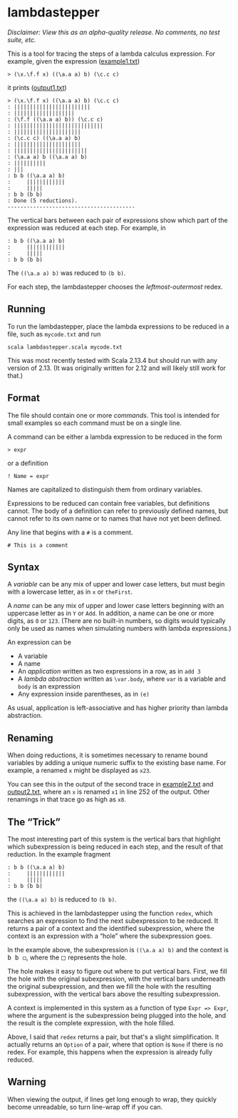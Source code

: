 # lambdastepper

*Disclaimer: View this as an alpha-quality release. No comments, no test suite, etc.*

This is a tool for tracing the steps of a lambda calculus expression.
For example, given the expression ([example1.txt](example1.txt))
```
> (\x.\f.f x) ((\a.a a) b) (\c.c c)
```
it prints ([output1.txt](output1.txt))
```
> (\x.\f.f x) ((\a.a a) b) (\c.c c)
: ||||||||||||||||||||||||
: |||||||||||||||||||
: (\f.f ((\a.a a) b)) (\c.c c)
: ||||||||||||||||||||||||||||
: |||||||||||||||||||||
: (\c.c c) ((\a.a a) b)
: |||||||||||||||||||||
: |||||||||||||||||||||||
: (\a.a a) b ((\a.a a) b)
: ||||||||||
: |||
: b b ((\a.a a) b)
:     ||||||||||||
:     |||||
: b b (b b)
: Done (5 reductions).
----------------------------------------
```
The vertical bars between each pair of expressions show which part of the
expression was reduced at each step.  For example, in
```
: b b ((\a.a a) b)
:     ||||||||||||
:     |||||
: b b (b b)
```
The `((\a.a a) b)` was reduced to `(b b)`.

For each step, the lambdastepper chooses the *leftmost-outermost* redex.

## Running

To run the lambdastepper, place the lambda expressions to be reduced
in a file, such as `mycode.txt` and run
```
scala lambdastepper.scala mycode.txt
```
This was most recently tested with Scala 2.13.4 but should run with any version of 2.13. (It was originally written for 2.12 and will likely still work for that.)

## Format

The file should contain one or more *commands*.  This tool is intended for
small examples so each command must be on a single line.

A command can be either a lambda expression to be reduced in the form
```
> expr
```
or a definition
```
! Name = expr
```
Names are capitalized to distinguish them from ordinary variables.

Expressions to be reduced can contain free variables, but definitions cannot.
The body of a definition can refer to previously defined names, but
cannot refer to its own name or to names that have not yet been defined.

Any line that begins with a `#` is a comment.
```
# This is a comment
```

## Syntax

A *variable* can be any mix of upper and lower case letters, but must begin with a lowercase letter, as in `x` or `theFirst`.

A *name* can be any mix of upper and lower case letters beginning with an uppercase letter as in `Y` or `Add`.  In addition, a name can be one or more
digits, as `0` or `123`. (There are no built-in numbers, so digits would
typically only be used as names when simulating numbers with lambda
expressions.)

An expression can be
* A variable
* A name
* An *application* written as two expressions in a row, as in `add 3`
* A *lambda abstraction* written as `\var.body`, where `var` is a variable
 and `body` is an expression
* Any expression inside parentheses, as in `(e)`

As usual, application is left-associative and has higher priority than lambda
abstraction.

## Renaming

When doing reductions, it is sometimes necessary to rename bound variables by
adding a unique numeric suffix to the existing base name.
For example, a renamed `x` might be displayed as `x23`.

You can see this in the output of the second trace in [example2.txt](example2.txt) and [output2.txt](output2.txt),
where an `x` is renamed `x1` in line 252 of the output. Other renamings in
that trace go as high as `x8`.

## The &ldquo;Trick&rdquo;

The most interesting part of this system is the vertical bars that
highlight which subexpression is being reduced in each step, and
the result of that reduction. In the example fragment
```
: b b ((\a.a a) b)
:     ||||||||||||
:     |||||
: b b (b b)
```
the `((\a.a a) b)` is reduced to `(b b)`.

This is achieved in the lambdastepper using the function `redex`, which
searches an expression to find the next subexpression to be reduced.
It returns a pair of a context and the identified subexpression, where
the context is an expression with a &ldquo;hole&rdquo; where the
subexpression goes.

In the example above, the subexpression is `((\a.a a) b)` and the
context is <tt>b b &#x25fb;</tt>, where the &#x25fb; represents
the hole.

The hole makes it easy to figure out where to put vertical bars.
First, we fill the hole with the original subexpression, with
the vertical bars underneath the original subexpression, and then
we fill the hole with the resulting subexpression, with the vertical
bars above the resulting subexpression.

A context is implemented in this system as a function of type
`Expr => Expr`, where the argument is the subexpression being plugged
into the hole, and the result is the complete expression, with
the hole filled.

Above, I said that `redex` returns a pair, but that's a slight
simplification. It actually returns an `Option` of a pair, where
that option is `None` if there is no redex.  For example, this
happens when the expression is already fully reduced.

## Warning

When viewing the output, if lines get long enough to wrap, they quickly
become unreadable, so turn line-wrap off if you can.
